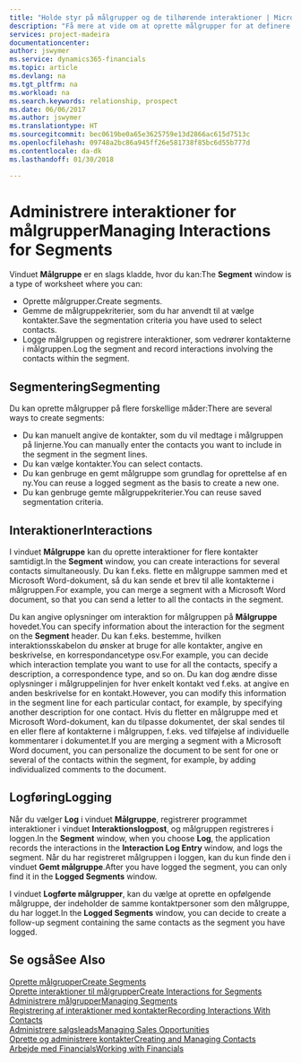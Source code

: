 ```yaml
---
title: "Holde styr på målgrupper og de tilhørende interaktioner | Microsoft Docs"
description: "Få mere at vide om at oprette målgrupper for at definere grupper af kontaktpersoner og angive interaktioner for målgrupper."
services: project-madeira
documentationcenter: 
author: jswymer
ms.service: dynamics365-financials
ms.topic: article
ms.devlang: na
ms.tgt_pltfrm: na
ms.workload: na
ms.search.keywords: relationship, prospect
ms.date: 06/06/2017
ms.author: jswymer
ms.translationtype: HT
ms.sourcegitcommit: bec0619be0a65e3625759e13d2866ac615d7513c
ms.openlocfilehash: 09748a2bc86a945ff26e581738f85bc6d55b777d
ms.contentlocale: da-dk
ms.lasthandoff: 01/30/2018

---
```

# <a name="managing-interactions-for-segments"></a><span data-ttu-id="7eac1-103">Administrere interaktioner for målgrupper</span><span class="sxs-lookup"><span data-stu-id="7eac1-103">Managing Interactions for Segments</span></span>
<span data-ttu-id="7eac1-104">Vinduet **Målgruppe** er en slags kladde, hvor du kan:</span><span class="sxs-lookup"><span data-stu-id="7eac1-104">The **Segment** window is a type of worksheet where you can:</span></span>

* <span data-ttu-id="7eac1-105">Oprette målgrupper.</span><span class="sxs-lookup"><span data-stu-id="7eac1-105">Create segments.</span></span>
* <span data-ttu-id="7eac1-106">Gemme de målgruppekriterier, som du har anvendt til at vælge kontakter.</span><span class="sxs-lookup"><span data-stu-id="7eac1-106">Save the segmentation criteria you have used to select contacts.</span></span>
* <span data-ttu-id="7eac1-107">Logge målgruppen og registrere interaktioner, som vedrører kontakterne i målgruppen.</span><span class="sxs-lookup"><span data-stu-id="7eac1-107">Log the segment and record interactions involving the contacts within the segment.</span></span>

## <a name="segmenting"></a><span data-ttu-id="7eac1-108">Segmentering</span><span class="sxs-lookup"><span data-stu-id="7eac1-108">Segmenting</span></span>
<span data-ttu-id="7eac1-109">Du kan oprette målgrupper på flere forskellige måder:</span><span class="sxs-lookup"><span data-stu-id="7eac1-109">There are several ways to create segments:</span></span>

* <span data-ttu-id="7eac1-110">Du kan manuelt angive de kontakter, som du vil medtage i målgruppen på linjerne.</span><span class="sxs-lookup"><span data-stu-id="7eac1-110">You can manually enter the contacts you want to include in the segment in the segment lines.</span></span>
* <span data-ttu-id="7eac1-111">Du kan vælge kontakter.</span><span class="sxs-lookup"><span data-stu-id="7eac1-111">You can select contacts.</span></span>
* <span data-ttu-id="7eac1-112">Du kan genbruge en gemt målgruppe som grundlag for oprettelse af en ny.</span><span class="sxs-lookup"><span data-stu-id="7eac1-112">You can reuse a logged segment as the basis to create a new one.</span></span>
* <span data-ttu-id="7eac1-113">Du kan genbruge gemte målgruppekriterier.</span><span class="sxs-lookup"><span data-stu-id="7eac1-113">You can reuse saved segmentation criteria.</span></span>

## <a name="interactions"></a><span data-ttu-id="7eac1-114">Interaktioner</span><span class="sxs-lookup"><span data-stu-id="7eac1-114">Interactions</span></span>
<span data-ttu-id="7eac1-115">I vinduet **Målgruppe** kan du oprette interaktioner for flere kontakter samtidigt.</span><span class="sxs-lookup"><span data-stu-id="7eac1-115">In the **Segment** window, you can create interactions for several contacts simultaneously.</span></span> <span data-ttu-id="7eac1-116">Du kan f.eks. flette en målgruppe sammen med et Microsoft Word-dokument, så du kan sende et brev til alle kontakterne i målgruppen.</span><span class="sxs-lookup"><span data-stu-id="7eac1-116">For example, you can merge a segment with a Microsoft Word document, so that you can send a letter to all the contacts in the segment.</span></span>

<span data-ttu-id="7eac1-117">Du kan angive oplysninger om interaktion for målgruppen på **Målgruppe** hovedet.</span><span class="sxs-lookup"><span data-stu-id="7eac1-117">You can specify information about the interaction for the segment on the **Segment** header.</span></span> <span data-ttu-id="7eac1-118">Du kan f.eks. bestemme, hvilken interaktionsskabelon du ønsker at bruge for alle kontakter, angive en beskrivelse, en korrespondancetype osv.</span><span class="sxs-lookup"><span data-stu-id="7eac1-118">For example, you can decide which interaction template you want to use for all the contacts, specify a description, a correspondence type, and so on.</span></span> <span data-ttu-id="7eac1-119">Du kan dog ændre disse oplysninger i målgruppelinjen for hver enkelt kontakt ved f.eks. at angive en anden beskrivelse for en kontakt.</span><span class="sxs-lookup"><span data-stu-id="7eac1-119">However, you can modify this information in the segment line for each particular contact, for example, by specifying another description for one contact.</span></span> <span data-ttu-id="7eac1-120">Hvis du fletter en målgruppe med et Microsoft Word-dokument, kan du tilpasse dokumentet, der skal sendes til en eller flere af kontakterne i målgruppen, f.eks. ved tilføjelse af individuelle kommentarer i dokumentet.</span><span class="sxs-lookup"><span data-stu-id="7eac1-120">If you are merging a segment with a Microsoft Word document, you can personalize the document to be sent for one or several of the contacts within the segment, for example, by adding individualized comments to the document.</span></span>

## <a name="logging"></a><span data-ttu-id="7eac1-121">Logføring</span><span class="sxs-lookup"><span data-stu-id="7eac1-121">Logging</span></span>
<span data-ttu-id="7eac1-122">Når du vælger **Log** i vinduet **Målgruppe**, registrerer programmet interaktioner i vinduet **Interaktionslogpost**, og målgruppen registreres i loggen.</span><span class="sxs-lookup"><span data-stu-id="7eac1-122">In the **Segment** window, when you choose **Log**, the application records the interactions in the **Interaction Log Entry** window, and logs the segment.</span></span> <span data-ttu-id="7eac1-123">Når du har registreret målgruppen i loggen, kan du kun finde den i vinduet **Gemt målgruppe**.</span><span class="sxs-lookup"><span data-stu-id="7eac1-123">After you have logged the segment, you can only find it in the **Logged Segments** window.</span></span>

<span data-ttu-id="7eac1-124">I vinduet **Logførte målgrupper**, kan du vælge at oprette en opfølgende målgruppe, der indeholder de samme kontaktpersoner som den målgruppe, du har logget.</span><span class="sxs-lookup"><span data-stu-id="7eac1-124">In the **Logged Segments** window, you can decide to create a follow-up segment containing the same contacts as the segment you have logged.</span></span>

## <a name="see-also"></a><span data-ttu-id="7eac1-125">Se også</span><span class="sxs-lookup"><span data-stu-id="7eac1-125">See Also</span></span>
[<span data-ttu-id="7eac1-126">Oprette målgrupper</span><span class="sxs-lookup"><span data-stu-id="7eac1-126">Create Segments</span></span>](marketing-how-create-segment.md)  
[<span data-ttu-id="7eac1-127">Oprette interaktioner til målgrupper</span><span class="sxs-lookup"><span data-stu-id="7eac1-127">Create Interactions for Segments</span></span>](marketing-how-create-interactions.md)  
[<span data-ttu-id="7eac1-128">Administrere målgrupper</span><span class="sxs-lookup"><span data-stu-id="7eac1-128">Managing Segments</span></span>](marketing-segments.md)  
[<span data-ttu-id="7eac1-129">Registrering af interaktioner med kontakter</span><span class="sxs-lookup"><span data-stu-id="7eac1-129">Recording Interactions With Contacts</span></span>](marketing-interactions.md)  
[<span data-ttu-id="7eac1-130">Administrere salgsleads</span><span class="sxs-lookup"><span data-stu-id="7eac1-130">Managing Sales Opportunities</span></span>](marketing-manage-sales-opportunities.md)  
[<span data-ttu-id="7eac1-131">Oprette og administrere kontakter</span><span class="sxs-lookup"><span data-stu-id="7eac1-131">Creating and Managing Contacts</span></span>](marketing-contacts.md)  
[<span data-ttu-id="7eac1-132">Arbejde med Financials</span><span class="sxs-lookup"><span data-stu-id="7eac1-132">Working with Financials</span></span>](ui-work-product.md)


